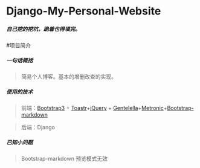 # Django-My-Personal-Website
##### 自己挖的挖坑，跪着也得填完。
#项目简介
##### 一句话概括
> 简易个人博客。基本的增删改查的实现。

##### 使用的技术
> 前端：[Bootstrap3](http://getbootstrap.com/) + [Toastr](http://codeseven.github.io/toastr/)+[jQuery](https://jquery.com/) + [Gentelella](https://github.com/puikinsh/gentelella)+[Metronic](https://github.com/mikesmayer/metronic)+[Bootstrap-markdown](https://github.com/toopay/bootstrap-markdown)

> 后端：Django

##### 已知小问题
> Bootstrap-markdown 预览模式无效
